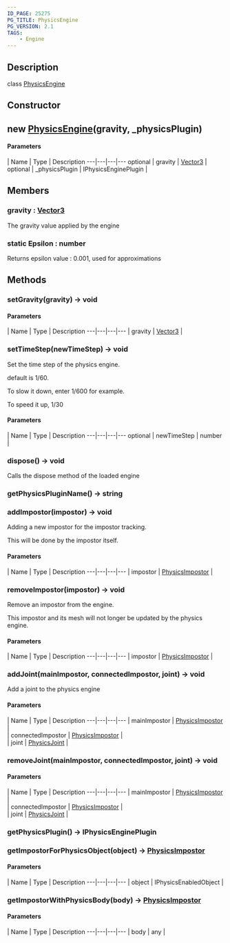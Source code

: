 ```yaml
---
ID_PAGE: 25275
PG_TITLE: PhysicsEngine
PG_VERSION: 2.1
TAGS:
    - Engine
---
```

## Description

class [PhysicsEngine](/classes/3.0/PhysicsEngine)



## Constructor

## new [PhysicsEngine](/classes/3.0/PhysicsEngine)(gravity, _physicsPlugin)



#### Parameters
 | Name | Type | Description
---|---|---|---
optional | gravity | [Vector3](/classes/3.0/Vector3) |   
optional | _physicsPlugin | IPhysicsEnginePlugin |   
## Members

### gravity : [Vector3](/classes/3.0/Vector3)

The gravity value applied by the engine

### static Epsilon : number

Returns epsilon value : 0.001, used for approximations

## Methods

### setGravity(gravity) &rarr; void



#### Parameters
 | Name | Type | Description
---|---|---|---
 | gravity | [Vector3](/classes/3.0/Vector3) |   

### setTimeStep(newTimeStep) &rarr; void

Set the time step of the physics engine.

default is 1/60.

To slow it down, enter 1/600 for example.

To speed it up, 1/30

#### Parameters
 | Name | Type | Description
---|---|---|---
optional | newTimeStep | number |   

### dispose() &rarr; void

Calls the dispose method of the loaded engine
### getPhysicsPluginName() &rarr; string


### addImpostor(impostor) &rarr; void

Adding a new impostor for the impostor tracking.

This will be done by the impostor itself.

#### Parameters
 | Name | Type | Description
---|---|---|---
 | impostor | [PhysicsImpostor](/classes/3.0/PhysicsImpostor) |   

### removeImpostor(impostor) &rarr; void

Remove an impostor from the engine.

This impostor and its mesh will not longer be updated by the physics engine.

#### Parameters
 | Name | Type | Description
---|---|---|---
 | impostor | [PhysicsImpostor](/classes/3.0/PhysicsImpostor) |   

### addJoint(mainImpostor, connectedImpostor, joint) &rarr; void

Add a joint to the physics engine

#### Parameters
 | Name | Type | Description
---|---|---|---
 | mainImpostor | [PhysicsImpostor](/classes/3.0/PhysicsImpostor) |   
 | connectedImpostor | [PhysicsImpostor](/classes/3.0/PhysicsImpostor) |   
 | joint | [PhysicsJoint](/classes/3.0/PhysicsJoint) |   
### removeJoint(mainImpostor, connectedImpostor, joint) &rarr; void



#### Parameters
 | Name | Type | Description
---|---|---|---
 | mainImpostor | [PhysicsImpostor](/classes/3.0/PhysicsImpostor) |   
 | connectedImpostor | [PhysicsImpostor](/classes/3.0/PhysicsImpostor) |   
 | joint | [PhysicsJoint](/classes/3.0/PhysicsJoint) |   
### getPhysicsPlugin() &rarr; IPhysicsEnginePlugin


### getImpostorForPhysicsObject(object) &rarr; [PhysicsImpostor](/classes/3.0/PhysicsImpostor)



#### Parameters
 | Name | Type | Description
---|---|---|---
 | object | IPhysicsEnabledObject |   

### getImpostorWithPhysicsBody(body) &rarr; [PhysicsImpostor](/classes/3.0/PhysicsImpostor)



#### Parameters
 | Name | Type | Description
---|---|---|---
 | body | any |   

